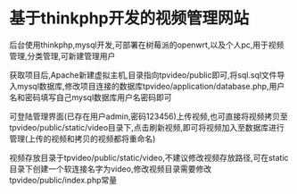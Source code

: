 基于thinkphp开发的视频管理网站
===============

   后台使用thinkphp,mysql开发,可部署在树莓派的openwrt,以及个人pc,用于视频管理,分类管理,可新建管理用户
   
   获取项目后,Apache新建虚拟主机,目录指向tpvideo/public即可,将sql.sql文件导入mysql数据库,修改项目连接的数据库tpvideo/application/database.php,用户名和密码填写自己mysql数据库用户名密码即可
   
   可登陆管理界面(已存在用户admin,密码123456)上传视频,也可直接将视频拷贝至tpvideo/public/static/video目录下,点击刷新视频,即可将视频加入至数据库进行管理(上传的视频和拷贝的视频都将重命名)
   
   视频存放目录于tpvideo/public/static/video,不建议修改视频存放路径,可在static目录下创建一个软连接名字为video,修改视频目录需要修改tpvideo/public/index.php常量
   
